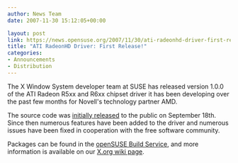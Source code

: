 ```yaml
---
author: News Team
date: 2007-11-30 15:12:05+00:00

layout: post
link: https://news.opensuse.org/2007/11/30/ati-radeonhd-driver-first-release/
title: "ATI RadeonHD Driver: First Release!"
categories:
- Announcements
- Distribution
---
```

The X Window System developer team at SUSE has released version 1.0.0 of the ATI Radeon R5xx and R6xx chipset driver it has been developing over the past few months for Novell's technology partner AMD.

The source code was [initially released](https://news.opensuse.org/?p=265) to the public on September 18th. Since then numerous features have been added to the driver and numerous issues have been fixed in cooperation with the free software community.

Packages can be found in the [openSUSE Build Service](http://download.opensuse.org/repositories/X11:/Drivers:/Video:/radeonhd/), and more information is available on our [X.org wiki page](http://wiki.x.org/wiki/radeonhd).

